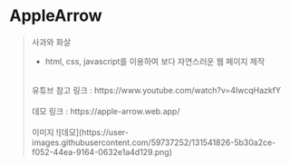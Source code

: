 # AppleArrow

> 사과와 화살
> - html, css, javascript를 이용하여 보다 자연스러운 웹 페이지 제작
> <br>
> 유튜브 참고 링크 : https://www.youtube.com/watch?v=4IwcqHazkfY <br><br>
> 데모 링크 : https://apple-arrow.web.app/
> <br><br>
> 이미지
> ![데모](https://user-images.githubusercontent.com/59737252/131541826-5b30a2ce-f052-44ea-9164-0632e1a4d129.png)
